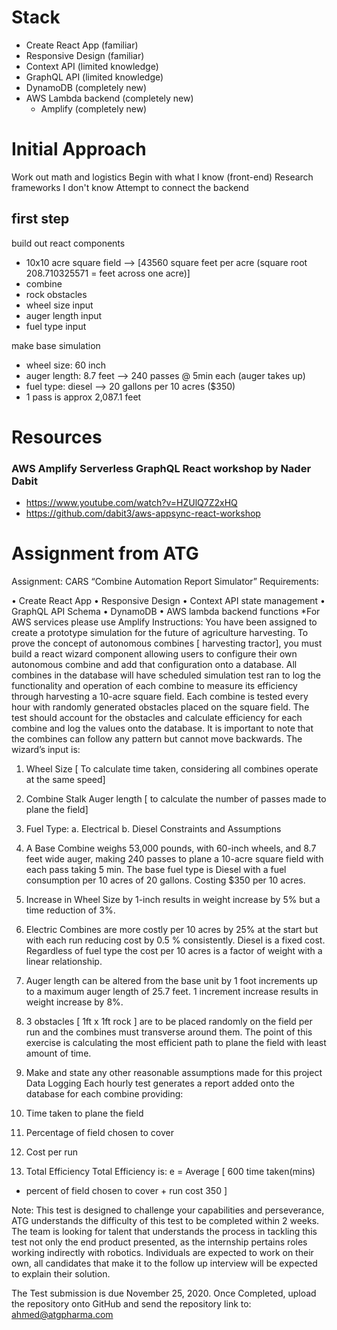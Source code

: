 # Stack

- Create React App (familiar)
- Responsive Design (familiar)
- Context API (limited knowledge)
- GraphQL API (limited knowledge)
- DynamoDB (completely new)
- AWS Lambda backend (completely new)
  - Amplify (completely new)

# Initial Approach

Work out math and logistics
Begin with what I know (front-end)
Research frameworks I don't know
Attempt to connect the backend

## first step

build out react components

- 10x10 acre square field --> [43560 square feet per acre (square root 208.710325571 = feet across one acre)]
- combine
- rock obstacles
- wheel size input
- auger length input
- fuel type input

make base simulation

- wheel size: 60 inch
- auger length: 8.7 feet --> 240 passes @ 5min each (auger takes up)
- fuel type: diesel --> 20 gallons per 10 acres (\$350)
- 1 pass is approx 2,087.1 feet

# Resources

### AWS Amplify Serverless GraphQL React workshop by Nader Dabit

- https://www.youtube.com/watch?v=HZUlQ7Z2xHQ
- https://github.com/dabit3/aws-appsync-react-workshop

# Assignment from ATG

Assignment: CARS “Combine Automation Report Simulator”
Requirements:

• Create React App
• Responsive Design
• Context API state management
• GraphQL API Schema
• DynamoDB
• AWS lambda backend functions
\*For AWS services please use Amplify
Instructions:
You have been assigned to create a prototype simulation for the future of agriculture
harvesting. To prove the concept of autonomous combines [ harvesting tractor], you must build
a react wizard component allowing users to configure their own autonomous combine and add
that configuration onto a database. All combines in the database will have scheduled simulation
test ran to log the functionality and operation of each combine to measure its efficiency
through harvesting a 10-acre square field.
Each combine is tested every hour with randomly generated obstacles placed on the square
field. The test should account for the obstacles and calculate efficiency for each combine and
log the values onto the database. It is important to note that the combines can follow any
pattern but cannot move backwards.
The wizard’s input is:

1. Wheel Size [ To calculate time taken, considering all combines operate at the same
   speed]
2. Combine Stalk Auger length [ to calculate the number of passes made to plane the field]
3. Fuel Type:
   a. Electrical
   b. Diesel
   Constraints and Assumptions
4. A Base Combine weighs 53,000 pounds, with 60-inch wheels, and 8.7 feet wide auger,
   making 240 passes to plane a 10-acre square field with each pass taking 5 min. The base
   fuel type is Diesel with a fuel consumption per 10 acres of 20 gallons. Costing \$350 per
   10 acres.

5. Increase in Wheel Size by 1-inch results in weight increase by 5% but a time reduction of
   3%.
6. Electric Combines are more costly per 10 acres by 25% at the start but with each run
   reducing cost by 0.5 % consistently. Diesel is a fixed cost. Regardless of fuel type the
   cost per 10 acres is a factor of weight with a linear relationship.
7. Auger length can be altered from the base unit by 1 foot increments up to a maximum
   auger length of 25.7 feet. 1 increment increase results in weight increase by 8%.
8. 3 obstacles [ 1ft x 1ft rock ] are to be placed randomly on the field per run and the
   combines must transverse around them. The point of this exercise is calculating the
   most efficient path to plane the field with least amount of time.
9. Make and state any other reasonable assumptions made for this project
   Data Logging
   Each hourly test generates a report added onto the database for each combine providing:
10. Time taken to plane the field
11. Percentage of field chosen to cover
12. Cost per run
13. Total Efficiency
    Total Efficiency is:
    e = Average [
    600
    time taken(mins)

- percent of field chosen to cover +
  run cost
  350
  ]

Note: This test is designed to challenge your capabilities and perseverance, ATG understands
the difficulty of this test to be completed within 2 weeks. The team is looking for talent that
understands the process in tackling this test not only the end product presented, as the
internship pertains roles working indirectly with robotics.
Individuals are expected to work on their own, all candidates that make it to the follow up
interview will be expected to explain their solution.

The Test submission is due November 25, 2020. Once Completed, upload the repository onto
GitHub and send the repository link to: ahmed@atgpharma.com
